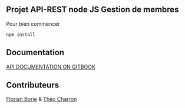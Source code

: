 ## Projet API-REST node JS Gestion de membres


Pour bien commencer

```node
npm install
```
## Documentation
[API DOCUMENTATION ON GITBOOK](https://api-rest-backend-project.gitbook.io/api-rest-backend-project/)

## Contributeurs
[Florian Borie](https://github.com/Borixx33) & [Théo Charron](https://github.com/TheoCharron)
